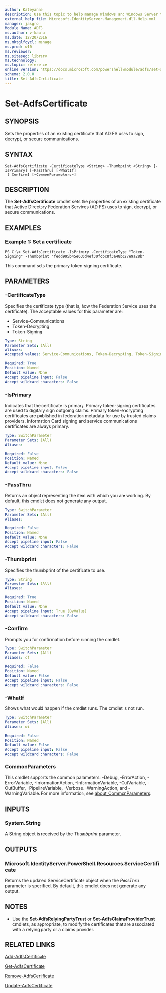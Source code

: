```yaml
---
author: Kateyanne
description: Use this topic to help manage Windows and Windows Server technologies with Windows PowerShell.
external help file: Microsoft.IdentityServer.Management.dll-Help.xml
manager: jasgro
Module Name: ADFS
ms.author: v-kaunu
ms.date: 12/20/2016
ms.mktglfcycl: manage
ms.prod: w10
ms.reviewer: 
ms.sitesec: library
ms.technology: 
ms.topic: reference
online version: https://docs.microsoft.com/powershell/module/adfs/set-adfscertificate?view=windowsserver2019-ps&wt.mc_id=ps-gethelp
schema: 2.0.0
title: Set-AdfsCertificate
---
```


# Set-AdfsCertificate

## SYNOPSIS
Sets the properties of an existing certificate that AD FS uses to sign, decrypt, or secure communications.

## SYNTAX

```
Set-AdfsCertificate -CertificateType <String> -Thumbprint <String> [-IsPrimary] [-PassThru] [-WhatIf]
 [-Confirm] [<CommonParameters>]
```

## DESCRIPTION
The **Set-AdfsCertificate** cmdlet sets the properties of an existing certificate that Active Directory Federation Services (AD FS) uses to sign, decrypt, or secure communications.

## EXAMPLES

### Example 1: Set a certificate
```
PS C:\> Set-AdfsCertificate -IsPrimary -CertificateType "Token-Signing" -Thumbprint ‎"fedd995b45e633d4ef30fcbc8f3a48b627e9a28b"
```

This command sets the primary token-signing certificate.

## PARAMETERS

### -CertificateType
Specifies the certificate type (that is, how the Federation Service uses the certificate).
The acceptable values for this parameter are:

- Service-Communications
- Token-Decrypting
- Token-Signing

```yaml
Type: String
Parameter Sets: (All)
Aliases: 
Accepted values: Service-Communications, Token-Decrypting, Token-Signing

Required: True
Position: Named
Default value: None
Accept pipeline input: False
Accept wildcard characters: False
```

### -IsPrimary
Indicates that the certificate is primary.
Primary token-signing certificates are used to digitally sign outgoing claims.
Primary token-encrypting certificates are published in federation metadata for use by trusted claims providers.
Information Card signing and service communications certificates are always primary.

```yaml
Type: SwitchParameter
Parameter Sets: (All)
Aliases: 

Required: False
Position: Named
Default value: None
Accept pipeline input: False
Accept wildcard characters: False
```

### -PassThru
Returns an object representing the item with which you are working.
By default, this cmdlet does not generate any output.

```yaml
Type: SwitchParameter
Parameter Sets: (All)
Aliases: 

Required: False
Position: Named
Default value: None
Accept pipeline input: False
Accept wildcard characters: False
```

### -Thumbprint
Specifies the thumbprint of the certificate to use.

```yaml
Type: String
Parameter Sets: (All)
Aliases: 

Required: True
Position: Named
Default value: None
Accept pipeline input: True (ByValue)
Accept wildcard characters: False
```

### -Confirm
Prompts you for confirmation before running the cmdlet.

```yaml
Type: SwitchParameter
Parameter Sets: (All)
Aliases: cf

Required: False
Position: Named
Default value: False
Accept pipeline input: False
Accept wildcard characters: False
```

### -WhatIf
Shows what would happen if the cmdlet runs.
The cmdlet is not run.

```yaml
Type: SwitchParameter
Parameter Sets: (All)
Aliases: wi

Required: False
Position: Named
Default value: False
Accept pipeline input: False
Accept wildcard characters: False
```

### CommonParameters
This cmdlet supports the common parameters: -Debug, -ErrorAction, -ErrorVariable, -InformationAction, -InformationVariable, -OutVariable, -OutBuffer, -PipelineVariable, -Verbose, -WarningAction, and -WarningVariable. For more information, see [about_CommonParameters](https://go.microsoft.com/fwlink/?LinkID=113216).

## INPUTS

### System.String

A String object is received by the *Thumbprint* parameter.

## OUTPUTS

### Microsoft.IdentityServer.PowerShell.Resources.ServiceCertificate

Returns the updated ServiceCertificate object when the *PassThru* parameter is specified. By default, this cmdlet does not generate any output.

## NOTES
* Use the **Set-AdfsRelyingPartyTrust** or **Set-AdfsClaimsProviderTrust** cmdlets, as appropriate, to modify the certificates that are associated with a relying party or a claims provider.

## RELATED LINKS

[Add-AdfsCertificate](./Add-AdfsCertificate.md)

[Get-AdfsCertificate](./Get-AdfsCertificate.md)

[Remove-AdfsCertificate](./Remove-AdfsCertificate.md)

[Update-AdfsCertificate](./Update-AdfsCertificate.md)

